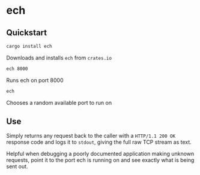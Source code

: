 # ech

## Quickstart
```bash
cargo install ech
```
Downloads and installs `ech` from `crates.io`
```bash
ech 8000
```
Runs ech on port 8000
```bash
ech
```
Chooses a random available port to run on

## Use
Simply returns any request back to the caller with a `HTTP/1.1 200 OK` response code and logs it to `stdout`, giving the full raw TCP stream as text.

Helpful when debugging a poorly documented application making unknown requests, point it to the port ech is running on and see exactly what is being sent out.
